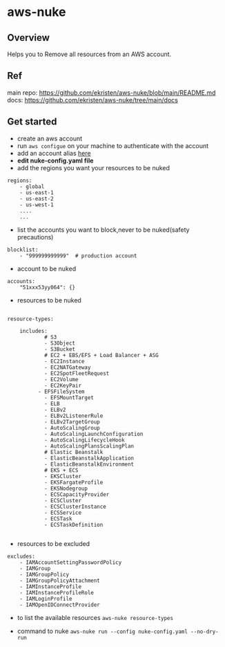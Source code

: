 # aws-nuke
## Overview
Helps you to Remove all resources from an AWS account.
## Ref
main repo: https://github.com/ekristen/aws-nuke/blob/main/README.md
docs: https://github.com/ekristen/aws-nuke/tree/main/docs
## Get started
- create an aws account
- run `aws configue` on your machine to authenticate with the account
- add an account alias [ here](https://us-east-1.console.aws.amazon.com/iam/home#/home)
- **edit nuke-config.yaml file** 
- add the regions you want your resources to be nuked
```
regions:
	- global
	- us-east-1
	- us-east-2
	- us-west-1
	....
	...
```
- list the accounts you want to block,never to be nuked(safety precautions)
```
blocklist:
	- "999999999999"  # production account
```

- account to be nuked
```
accounts:
	"51xxx53yy064": {}
```
- resources to be nuked
```

resource-types:
	
	includes:
			# S3
			- S3Object
			- S3Bucket
			# EC2 + EBS/EFS + Load Balancer + ASG
			- EC2Instance
			- EC2NATGateway
			- EC2SpotFleetRequest
			- EC2Volume
			- EC2KeyPair
		  - EFSFileSystem
			- EFSMountTarget  
			- ELB
			- ELBv2
			- ELBv2ListenerRule
			- ELBv2TargetGroup	  
			- AutoScalingGroup
			- AutoScalingLaunchConfiguration
			- AutoScalingLifecycleHook
			- AutoScalingPlansScalingPlan
			# Elastic Beanstalk
			- ElasticBeanstalkApplication
			- ElasticBeanstalkEnvironment
			# EKS + ECS
			- EKSCluster
			- EKSFargateProfile
			- EKSNodegroup
			- ECSCapacityProvider
			- ECSCluster
			- ECSClusterInstance
			- ECSService
			- ECSTask
			- ECSTaskDefinition
	
```

- resources to be excluded
```
excludes:
	- IAMAccountSettingPasswordPolicy
	- IAMGroup
	- IAMGroupPolicy
	- IAMGroupPolicyAttachment
	- IAMInstanceProfile
	- IAMInstanceProfileRole
	- IAMLoginProfile
	- IAMOpenIDConnectProvider
```
- to list the available resources
`aws-nuke resource-types`

- command to nuke
`aws-nuke run --config nuke-config.yaml --no-dry-run`
